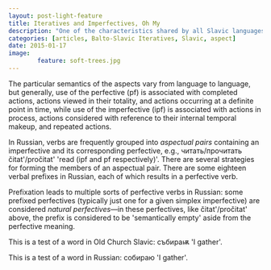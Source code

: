 ```yaml
---
layout: post-light-feature
title: Iteratives and Imperfectives, Oh My
description: "One of the characteristics shared by all Slavic languages is the distinction made in the verb between perfective and imperfective aspects."
categories: [articles, Balto-Slavic Iteratives, Slavic, aspect] 
date: 2015-01-17
image: 
        feature: soft-trees.jpg
---
```


The particular semantics of the aspects vary from language to language, but generally, use of the perfective (pf) is associated with completed actions, actions viewed in their totality, and actions occurring at a definite point in time, while use of the imperfective (ipf) is associated with actions in process, actions considered with reference to their internal temporal makeup, and repeated actions.

In Russian, verbs are frequently grouped into *aspectual pairs* containing an imperfective and its corresponding perfective, e.g., <span class="russ">читать/прочитать</span> <span class="trans">čitat'/pročitat'</span> 'read (ipf and pf respectively)'. There are several strategies for forming the members of an aspectual pair. There are some eighteen verbal prefixes in Russian, each of which results in a perfective verb. 

Prefixation leads to multiple sorts of perfective verbs in Russian: some prefixed perfectives (typically just one for a given simplex imperfective) are considered *natural perfectives*&mdash;in these perfectives, like <span class="trans">čitat'/pročitat'</span> above, the prefix is considered to be 'semantically empty' aside from the perfective meaning.

This is a test of a word in Old Church Slavic: <span class="ocs">събираѭ</span> 'I gather'.

This is a test of a word in Russian: <span class="russ">собираю</span> 'I gather'.
